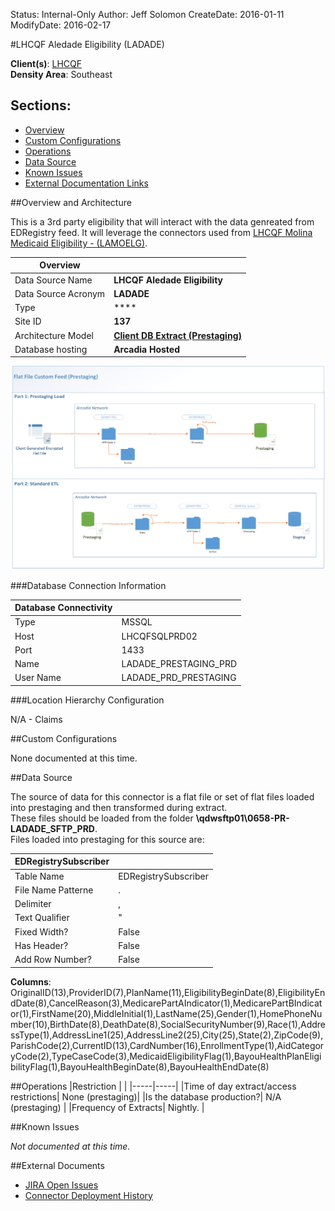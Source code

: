 Status: Internal-Only
Author: Jeff Solomon
CreateDate: 2016-01-11
ModifyDate: 2016-02-17


#LHCQF Aledade Eligibility (LADADE)

**Client(s)**: [LHCQF](../LHCQF.md)  
**Density Area**: Southeast   

## Sections:
* [Overview](#overview-and-architecture)
* [Custom Configurations](#custom-configurations)
* [Operations](#operations)
* [Data Source](#data-source)
* [Known Issues](#known-issues)
* [External Documentation Links](#external-documents)

##Overview and Architecture

This is a 3rd party eligibility that will interact with the data genreated from EDRegistry feed. It will leverage the connectors used from [LHCQF Molina Medicaid Eligibility - (LAMOELG)](../Implementations/~Sources/LAMOELG/index.html).

| Overview ||
|-----|-----|
| Data Source Name| **LHCQF Aledade Eligibility** |
| Data Source Acronym| **LADADE** |
| Type | **** |
| Site ID | **137** |
| Architecture Model | [**Client DB Extract (Prestaging)**](../../Tech_Delivery/Standard-Implementations/Client-DB-Extract-Prestaging.md)|
| Database hosting | **Arcadia Hosted** |


<a href="../../../img/Connector-Client-DB-Extract-Prestaging.png">![](../../img/Connector-Client-DB-Extract-Prestaging.png)</a>

###Database Connection Information  

|Database Connectivity||
|-----|-----|
|Type|MSSQL|
|Host|LHCQFSQLPRD02|
|Port|1433|
|Name|LADADE_PRESTAGING_PRD|
|User Name|LADADE_PRD_PRESTAGING|  


###Location Hierarchy Configuration

N/A - Claims

##Custom Configurations

None documented at this time. 

##Data Source

The source of data for this connector is a flat file or set of flat files loaded into prestaging and then transformed during extract.  
These files should be loaded from the folder **\\qdwsftp01\0658-PR-LADADE_SFTP_PRD**.  
Files loaded into prestaging for this source are:  


|EDRegistrySubscriber||
|-----|-----|
| Table Name | EDRegistrySubscriber|
| File Name Patterne | .|
| Delimiter | ,|
| Text Qualifier | "|
| Fixed Width? | False|
| Has Header? | False|
| Add Row Number? | False|  

**Columns**: OriginalID(13),ProviderID(7),PlanName(11),EligibilityBeginDate(8),EligibilityEndDate(8),CancelReason(3),MedicarePartAIndicator(1),MedicarePartBIndicator(1),FirstName(20),MiddleInitial(1),LastName(25),Gender(1),HomePhoneNumber(10),BirthDate(8),DeathDate(8),SocialSecurityNumber(9),Race(1),AddressType(1),AddressLine1(25),AddressLine2(25),City(25),State(2),ZipCode(9),ParishCode(2),CurrentID(13),CardNumber(16),EnrollmentType(1),AidCategoryCode(2),TypeCaseCode(3),MedicaidEligibilityFlag(1),BayouHealthPlanEligibilityFlag(1),BayouHealthBeginDate(8),BayouHealthEndDate(8)  

##Operations
|Restriction | |
|-----|-----|
|Time of day extract/access restrictions| None (prestaging)|
|Is the database production?| N/A (prestaging)  |
|Frequency of Extracts| Nightly. |

##Known Issues

*Not documented at this time.*

##External Documents
- [JIRA Open Issues](https://jira.arcadiasolutions.com/issues/?jql=(labels%20%3D%20LAMOELG%20or%20%22Data%20Source%20Acronym%22%20~%20LAMOELG)%20and%20status%20!%3D%20Closed)
- [Connector Deployment History](https://github.com/arcadia/qdw/wiki/connector-version)
